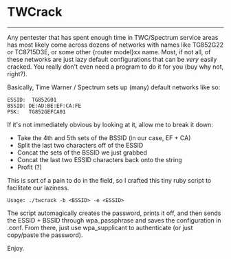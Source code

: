 # TWCrack

____
Any pentester that has spent enough time in TWC/Spectrum service areas has most likely come across dozens of networks with names like TG852G22 or TC8715D3E, or some other {router model}xx name. Most, if not all, of these networks are just lazy default configurations that can be *very* easily cracked. You really don't even need a program to do it for you (buy why not, right?).

Basically, Time Warner / Spectrum sets up (many) default networks like so:

    ESSID:  TG852G01
    BSSID: DE:AD:BE:EF:CA:FE
    PSK:   TG852GEFCA01

If it's not immediately obvious by looking at it, allow me to break it down:

- Take the 4th and 5th sets of the BSSID (in our case, EF + CA)
- Split the last two characters off of the ESSID
- Concat the sets of the BSSID we just grabbed
- Concat the last two ESSID characters back onto the string
- Profit (?)

This is sort of a pain to do in the field, so I crafted this tiny ruby script to facilitate our laziness. 

    Usage: ./twcrack -b <BSSID> -e <ESSID>

The script automagically creates the password, prints it off, and then sends the ESSID + BSSID through wpa_passphrase and saves the configuration in <BSSID>.conf. From there, just use wpa_supplicant to authenticate (or just copy/paste the password). 

Enjoy. 


